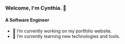 ### Welcome, I'm Cynthia. 👋
#### A Software Engineer


- 🔭 I’m currently working on my portfolio website.
- 🌱 I’m currently learning new technologies and tools.

<!--

- 🔭 I’m currently working on my ...
- 🌱 I’m currently learning ...
- 👯 I’m looking to collaborate on ...
- 🤔 I’m looking for help with ...
- 💬 Ask me about ...
- 📫 How to reach me: ...
- 😄 Pronouns: ...
- ⚡ Fun fact: ...

--!>
